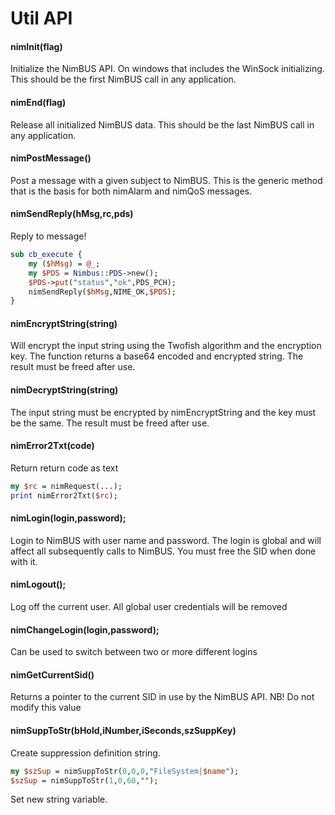 # Util API

#### nimInit(flag)

Initialize the NimBUS API. On windows that includes the WinSock initializing. This should be the first
NimBUS call in any application.

#### nimEnd(flag)

Release all initialized NimBUS data. This should be the last NimBUS call in any application.

#### nimPostMessage()

Post a message with a given subject to NimBUS. This is the generic method that is the basis for both nimAlarm
and nimQoS messages.

#### nimSendReply(hMsg,rc,pds)

Reply to message! 

```perl
sub cb_execute {
    my ($hMsg) = @_;
    my $PDS = Nimbus::PDS->new(); 
    $PDS->put("status","ok",PDS_PCH);
    nimSendReply($hMsg,NIME_OK,$PDS);
}
```

#### nimEncryptString(string)

Will encrypt the input string using the Twofish algorithm and the encryption key. The function returns a base64
encoded and encrypted string. The result must be freed after use.

#### nimDecryptString(string)

The input string must be encrypted by nimEncryptString and the key must be the same. The result must be freed
after use.

#### nimError2Txt(code)

Return return code as text 

```perl
my $rc = nimRequest(...);
print nimError2Txt($rc);
```

#### nimLogin(login,password);

Login to NimBUS with user name and password. The login is global and will affect all subsequently calls to
NimBUS. You must free the SID when done with it.

#### nimLogout();

Log off the current user. All global user credentials will be removed

#### nimChangeLogin(login,password);

Can be used to switch between two or more different logins

#### nimGetCurrentSid()

Returns a pointer to the current SID in use by the NimBUS API. NB! Do not modify this value

#### nimSuppToStr(bHold,iNumber,iSeconds,szSuppKey)

Create suppression definition string.

```perl
my $szSup = nimSuppToStr(0,0,0,"FileSystem|$name");
$szSup = nimSuppToStr(1,0,60,"");
```
Set new string variable.
